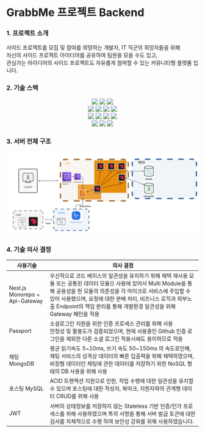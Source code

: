 <h1>GrabbMe 프로젝트 Backend</h1>

<h3>1. 프로젝트 소개</h3>
<span>
사이드 프로젝트를 모집 및 참여를 희망하는 개발자, IT 직군의 희망자들을 위해<br>
자신의 사이드 프로젝트 아이디어를 공유하여 팀원을 모을 수도 있고, <br>
관심가는 아이디어의 사이드 프로젝트도 자유롭게 참여할 수 있는 커뮤니티형 플랫폼 입니다.
</span>

<h3>2. 기술 스택</h3>
<div align=center>
  <img src="https://img.shields.io/badge/typescript-3178C6?style=for-the-badge&logo=typescript&logoColor=white">
  <img src="https://img.shields.io/badge/nodedotjs-5FA04E?style=for-the-badge&logo=nodedotjs&logoColor=white">
  <img src="https://img.shields.io/badge/nestjs-E0234E?style=for-the-badge&logo=nestjs&logoColor=white">
  <br>
  <img src="https://img.shields.io/badge/mysql-4479A1?style=for-the-badge&logo=mysql&logoColor=white">
  <img src="https://img.shields.io/badge/mongodb-47A248?style=for-the-badge&logo=mongodb&logoColor=white">
  <img src="https://img.shields.io/badge/typeorm-FE0803?style=for-the-badge&logo=typeorm&logoColor=white">
  <img src="https://img.shields.io/badge/socket.io-010101?style=for-the-badge&logo=socket.io&logoColor=white">
  <br>
  <img src="https://img.shields.io/badge/jest-C21325?style=for-the-badge&logo=jest&logoColor=black">
  <img src="https://img.shields.io/badge/swagger-85EA2D?style=for-the-badge&logo=swagger&logoColor=black">
  <img src="https://img.shields.io/badge/jsonwebtokens-000000?style=for-the-badge&logo=jsonwebtokens&logoColor=black">
  <img src="https://img.shields.io/badge/git-F05032?style=for-the-badge&logo=git&logoColor=white">
  <br>
  <img src="https://img.shields.io/badge/amazonec2-FF9900?style=for-the-badge&logo=amazonec2&logoColor=white">
  <img src="https://img.shields.io/badge/amazonrds-527FFF?style=for-the-badge&logo=amazonrds&logoColor=white">
  <img src="https://img.shields.io/badge/githubactions-2088FF?style=for-the-badge&logo=githubactions&logoColor=white">
</div>

<h3>3. 서버 전체 구조</h3>
<img src="./docs/server-architecture.png">

<h3>4. 기술 의사 결정</h3>
<table>
  <thead>
    <tr>
      <th>사용기술</th>
      <th>의사 결정</th>
    </tr>
  </thead>
  <tbody>
    <tr>
      <td>Nest.js Monorepo + Api-Gateway</td>
      <td>
      우선적으로 코드 베이스의 일관성을 유지하기 위해 채택
      재사용 모듈 또는 공통된 데이터 모듈으 사용에 있어서 Multi Module을 통해
      공용성을 띈 모듈의 의존성을 각 마이크로 서비스에 주입할 수 있어 사용했으며,
      요청에 대한 분배 처리, 비즈니스 로직과 외부노출 Endpoint의 책임 분리를 통해 개발환경 일관성을 위해 Gateway 패턴을 적용
      </td>
    </tr>
    <tr>
      <td>Passport</td>
      <td>
        소셜로그인 지원을 위한 인증 프로세스 관리를 위해 사용<br>
        안정성 및 활용도가 검증되었으며, 현재 사용중인 Github 인증 로그인을 제외한
        다른 소셜 로그인 적용시에도 용이하므로 적용
      </td>
    </tr>
    <tr>
      <td>채팅 MongoDB</td>
      <td>
      평균 읽기속도 5~10ms, 쓰기 속도 50~150ms 의 속도로인해, 채팅 서비스의 성격상
      데이터의 빠른 입출력을 위해 채택하였으며, 비정형 데이터인 채팅에 관한 데이터를 저장하기 위한
      NoSQL 형태의 DB 사용을 위해 사용
      </td>
    </tr>
    <tr>
      <td>포스팅 MySQL</td>
      <td>
      ACID 트랜잭션 지원으로 인한, 작업 수행에 대한 일관성을 유지할 수 있으며
      포스팅에 대한 작성자, 북마크, 지원자와의 관계형 데이터 CRUD를 위해 사용
      </td>
    </tr>
    <tr>
      <td>JWT</td>
      <td>
      서버의 상태정보를 저장하지 않는 Stateless 기반 인증/인가 프로세스를 위해 사용하였으며
      특히 서명을 통해 서버 발급 토큰에 대한 검사를 자체적으로 수행 하여 보안성 강화를 위해 사용하였습니다.
      </td>
    </tr>
  </tbody>
</table>
